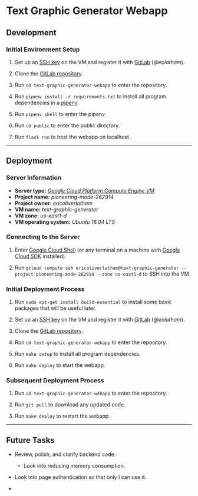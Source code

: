 # **Text Graphic Generator Webapp**

## **Development**

### **Initial Environment Setup**

1. Set up an [SSH key](https://gitlab.com/help/ssh/README#generating-a-new-ssh-key-pair) on the VM and register it with [GitLab](https://gitlab.com/) (*@eolatham*).

2. Clone the [GitLab repository](https://gitlab.com/eolatham/text-graphic-generator-webapp).

3. Run `cd text-graphic-generator-webapp` to enter the repository.

4. Run `pipenv install -r requirements.txt` to install all program dependencies in a [pipenv](https://pipenv-fork.readthedocs.io/en/latest/).

5. Run `pipenv shell` to enter the pipenv.

6. Run `cd public` to enter the public directory.

7. Run `flask run` to host the webapp on localhost.

---

## **Deployment**

### **Server Information**

- **Server type:** *[Google Cloud Platform Compute Engine VM](https://cloud.google.com/compute/)*
- **Project name:** *pioneering-mode-262914*
- **Project owner:** *ericoliverlatham*
- **VM name:** *text-graphic-generator*
- **VM zone:** *us-east1-d*
- **VM operating system:** *Ubuntu 18.04 LTS*

### **Connecting to the Server**

1. Enter [Google Cloud Shell](https://console.cloud.google.com/home/dashboard?project=pioneering-mode-262914&cloudshell=true) (or any terminal on a machine with [Google Cloud SDK](https://cloud.google.com/sdk/docs/quickstarts) installed).

2. Run `gcloud compute ssh ericoliverlatham@text-graphic-generator --project pioneering-mode-262914 --zone us-east1-d` to SSH into the VM.

### **Initial Deployment Process**

1. Run `sudo apt-get install build-essential` to install some basic packages that will be useful later.

2. Set up an [SSH key](https://gitlab.com/help/ssh/README#generating-a-new-ssh-key-pair) on the VM and register it with [GitLab](https://gitlab.com/) (*@eolatham*).

3. Clone the [GitLab repository](https://gitlab.com/eolatham/text-graphic-generator-webapp).

4. Run `cd text-graphic-generator-webapp` to enter the repository.

5. Run `make setup` to install all program dependencies.

6. Run `make deploy` to start the webapp.

### **Subsequent Deployment Process**

1. Run `cd text-graphic-generator-webapp` to enter the repository.

2. Run `git pull` to download any updated code.

3. Run `make deploy` to restart the webapp.

---

## **Future Tasks**

- Review, polish, and clarify backend code.
  
   - Look into reducing memory consumption.

- Look into page authentication so that only I can use it.

- 
